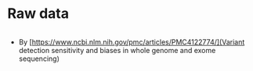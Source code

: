 # Raw data
```

```
- By [https://www.ncbi.nlm.nih.gov/pmc/articles/PMC4122774/](Variant detection sensitivity and biases in whole genome and exome sequencing)
